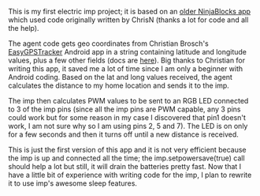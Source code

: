 This is my first electric imp project; it is based on an <a href="http://ivyco.blogspot.com/2013/09/my-arduino-distance-from-home-project.html" target="details">older NinjaBlocks app</a> which used code originally written by ChrisN (thanks a lot for code and all the help)<!--: for more details please see <a href="LINK HERE AFTER I PUBLISH THE ARTICLE" target="details">my blog</a>-->.

The agent code gets geo coordinates from Christian Brosch's <a href="https://play.google.com/store/apps/details?id=broware.easygpstracker&hl=en" target="details">EasyGPSTracker</a> Android app in a string containing latitude and longitude values, plus a few other fields (docs are <a href="http://www.easygpstracker.de/index.php?page=client-server-communication" target="details">here</a>). Big thanks to Christian for writing this app, it saved me a lot of time since I am only a beginner with Android coding. Based on the lat and long values received, the agent calculates the distance to my home location and sends it to the imp.

The imp then calculates PWM values to be sent to an RGB LED connected to 3 of the imp pins (since all the imp pins are PWM capable, any 3 pins could work but for some reason in my case I discovered that pin1 doesn't work, I am not sure why so I am using pins 2, 5 and 7). The LED is on only for a few seconds and then it turns off until a new distance is received.

This is just the first version of this app and it is not very efficient because the imp is up and connected all the time; the imp.setpowersave(true) call should help a lot but still, it will drain the batteries pretty fast. Now that I have a little bit of experience with writing code for the imp, I plan to rewrite it to use imp's awesome sleep features.

<!--Since I get a distance reading every 2 minutes or so, this should work fine.-->
